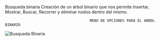 

Búsqueda binaria
Creación de un árbol binario que nos permite Insertar, Mostrar, Buscar, Recorrer y eliminar nodos dentro del mismo. 

                                           MENU DE OPCIONES PARA EL ARBOL BINARIO
   ![Busqueda Binaria](https://user-images.githubusercontent.com/68364639/121408575-2d3f5e80-c926-11eb-97f5-101278e475c8.png)
